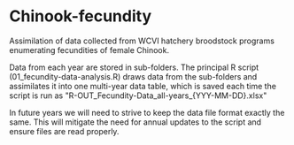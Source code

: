 # Chinook-fecundity
Assimilation of data collected from WCVI hatchery broodstock programs enumerating fecundities of female Chinook.

Data from each year are stored in sub-folders. The principal R script (01_fecundity-data-analysis.R) draws data from the sub-folders and assimilates it into one multi-year data table, which is saved each time the script is run as "R-OUT_Fecundity-Data_all-years_{YYY-MM-DD}.xlsx"

In future years we will need to strive to keep the data file format exactly the same. This will mitigate the need for annual updates to the script and ensure files are read properly. 
